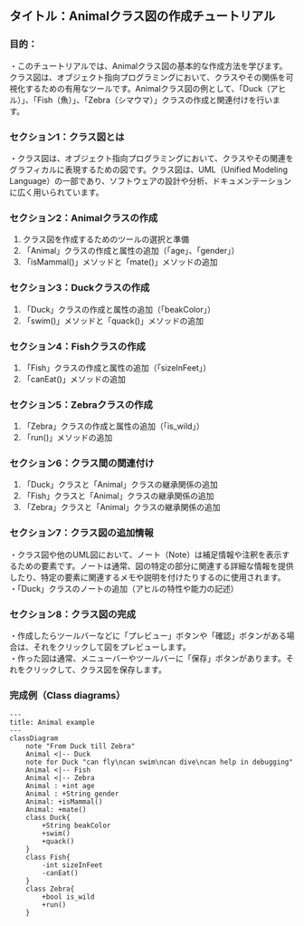 ## タイトル：Animalクラス図の作成チュートリアル  

### 目的：  
・このチュートリアルでは、Animalクラス図の基本的な作成方法を学びます。クラス図は、オブジェクト指向プログラミングにおいて、クラスやその関係を可視化するための有用なツールです。Animalクラス図の例として、「Duck（アヒル）」、「Fish（魚）」、「Zebra（シマウマ）」クラスの作成と関連付けを行います。  

### セクション1：クラス図とは  
・クラス図は、オブジェクト指向プログラミングにおいて、クラスやその関連をグラフィカルに表現するための図です。クラス図は、UML（Unified Modeling Language）の一部であり、ソフトウェアの設計や分析、ドキュメンテーションに広く用いられています。  

### セクション2：Animalクラスの作成  
1. クラス図を作成するためのツールの選択と準備  
2. 「Animal」クラスの作成と属性の追加（「age」、「gender」）  
3. 「isMammal()」メソッドと「mate()」メソッドの追加  

### セクション3：Duckクラスの作成  
1. 「Duck」クラスの作成と属性の追加（「beakColor」）  
2. 「swim()」メソッドと「quack()」メソッドの追加

### セクション4：Fishクラスの作成  
1. 「Fish」クラスの作成と属性の追加（「sizeInFeet」）  
2. 「canEat()」メソッドの追加  

### セクション5：Zebraクラスの作成  
1. 「Zebra」クラスの作成と属性の追加（「is_wild」）  
2. 「run()」メソッドの追加  

### セクション6：クラス間の関連付け  
1. 「Duck」クラスと「Animal」クラスの継承関係の追加  
2. 「Fish」クラスと「Animal」クラスの継承関係の追加  
3. 「Zebra」クラスと「Animal」クラスの継承関係の追加  

### セクション7：クラス図の追加情報  
・クラス図や他のUML図において、ノート（Note）は補足情報や注釈を表示するための要素です。ノートは通常、図の特定の部分に関連する詳細な情報を提供したり、特定の要素に関連するメモや説明を付けたりするのに使用されます。  
・「Duck」クラスのノートの追加（アヒルの特性や能力の記述）  

### セクション8：クラス図の完成  
・作成したらツールバーなどに「プレビュー」ボタンや「確認」ボタンがある場合は、それをクリックして図をプレビューします。  
・作った図は通常、メニューバーやツールバーに「保存」ボタンがあります。それをクリックして、クラス図を保存します。

### 完成例（Class diagrams）
```mermaid
---
title: Animal example
---
classDiagram
    note "From Duck till Zebra"
    Animal <|-- Duck
    note for Duck "can fly\ncan swim\ncan dive\ncan help in debugging"
    Animal <|-- Fish
    Animal <|-- Zebra
    Animal : +int age
    Animal : +String gender
    Animal: +isMammal()
    Animal: +mate()
    class Duck{
        +String beakColor
        +swim()
        +quack()
    }
    class Fish{
        -int sizeInFeet
        -canEat()
    }
    class Zebra{
        +bool is_wild
        +run()
    }
```